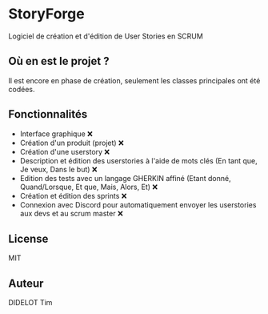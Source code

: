 # StoryForge
Logiciel de création et d'édition de User Stories en SCRUM

## Où en est le projet ?
Il est encore en phase de création, seulement les classes principales ont été codées.

## Fonctionnalités
- Interface graphique ❌
- Création d'un produit (projet) ❌
- Création d'une userstory ❌
- Description et édition des userstories à l'aide de mots clés (En tant que, Je veux, Dans le but) ❌ 
- Edition des tests avec un langage GHERKIN affiné (Etant donné, Quand/Lorsque, Et que, Mais, Alors, Et) ❌
- Création et édition des sprints ❌
- Connexion avec Discord pour automatiquement envoyer les userstories aux devs et au scrum master ❌ 

## License
MIT

## Auteur
DIDELOT Tim